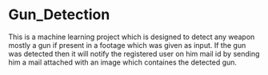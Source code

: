 # Gun_Detection
This is a machine learning project which is designed to detect any weapon mostly a gun if present in a footage which was given as input.
If the gun was detected then it will notify the registered user on him mail id by sending him a mail attached with an image which containes the detected gun.
